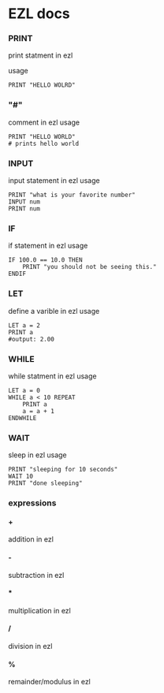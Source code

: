 # EZL docs

### PRINT
print statment in ezl

usage 
```
PRINT "HELLO WOLRD"
```
### "#"
comment in ezl
usage
```
PRINT "HELLO WORLD"
# prints hello world
```
### INPUT
input statement in ezl
usage
```
PRINT "what is your favorite number"
INPUT num
PRINT num
```
### IF
if statement in ezl
usage
```
IF 100.0 == 10.0 THEN
    PRINT "you should not be seeing this."
ENDIF
```
### LET
define a varible in ezl
usage
```
LET a = 2
PRINT a
#output: 2.00
```
### WHILE
while statment in ezl
usage
```
LET a = 0
WHILE a < 10 REPEAT
    PRINT a
    a = a + 1
ENDWHILE
```
### WAIT
sleep in ezl
usage
```
PRINT "sleeping for 10 seconds"
WAIT 10
PRINT "done sleeping"
```
### expressions
#### +
addition in ezl
#### -
subtraction in ezl
#### *
multiplication in ezl
#### /
division in ezl
#### %
remainder/modulus in ezl
